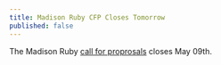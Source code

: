 ```yaml
---
title: Madison Ruby CFP Closes Tomorrow
published: false
---
```


The Madison Ruby [call for proprosals][cfp] closes May 09th.

[cfp]: LINK
